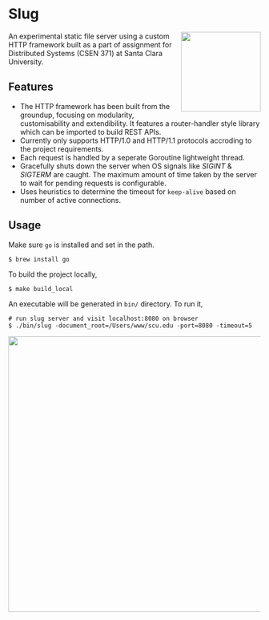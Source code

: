 # Slug
<img align="right" width="159px" src="https://i.ibb.co/p2zvQ36/DALL-E-2024-02-08-16-19-35-Animated-Slug-mascot-in-teal-color-racing-in-blazing-speed-showing-full-i.png">

 An experimental static file server using a custom HTTP framework built as a part of assignment for Distributed Systems (CSEN 371) at Santa Clara University.

 ## Features

  - The HTTP framework has been built from the groundup, focusing on modularity, customisability and extendibility. It features a router-handler style library which can be imported to build REST APIs. 
  - Currently only supports HTTP/1.0 and HTTP/1.1 protocols accroding to the project requirements.
  - Each request is handled by a seperate Goroutine lightweight thread.
  - Gracefully shuts down the server when OS signals like _SIGINT_ & _SIGTERM_ are caught. The maximum amount of time taken by the server to wait for pending requests is configurable.
  - Uses heuristics to determine the timeout for `keep-alive` based on number of active connections.

## Usage

Make sure `go` is installed and set in the path.
```
$ brew install go
```
To build the project locally, 
```
$ make build_local
```
An executable will be generated in `bin/` directory. To run it,
```
# run slug server and visit localhost:8080 on browser
$ ./bin/slug -document_root=/Users/www/scu.edu -port=8080 -timeout=5
```
<img align="left" width="550px" src="https://github.com/roychowdhuryrohit-dev/slug/assets/24897721/1e0574e8-e2fc-4064-b950-a7fd7ac21181">


